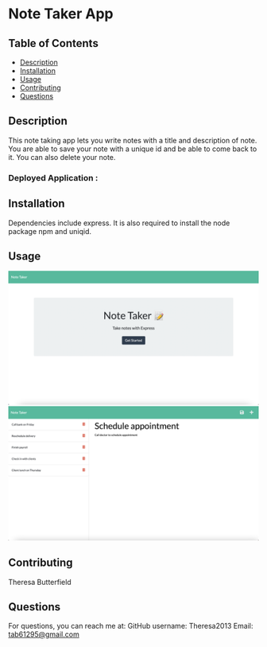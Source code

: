 # Note Taker App

## Table of Contents

- [Description](#description)
- [Installation](#installation)
- [Usage](#usage)
- [Contributing](#contributing)
- [Questions](#questions)

## Description

This note taking app lets you write notes with a title and description of note. You are able to save your note with a unique id and be able to come back to it. You can also delete your note.

### Deployed Application :

## Installation

Dependencies include express. It is also required to install the node package npm and uniqid.

## Usage

![note-taker-demo](./images/Screenshot1.png)
![note-taker-demo](./images/Screenshot2.png)

## Contributing

Theresa Butterfield

## Questions

For questions, you can reach me at:
GitHub username: Theresa2013
Email: tab61295@gmail.com
